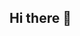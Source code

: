 ## Hi there 👋

<!--
**SanketGhorpade1999/SanketGhorpade1999** is a ✨ _special_ ✨ repository because its `README.md` (this file) appears on your GitHub profile.

Here are some ideas to get you started:

- 🔭 I’m currently working on Digital Wallet Application
- 🤔 I’m looking for help with Java.
- 💬 Ask me about Java, Spring Spring Boot.
- 📫 How to reach me: sanketghorpade11@gmail.com.
- 😄 Pronouns: He/Him.
- ⚡ Fun fact: A tiny one with not so tiny dreams.
-->
